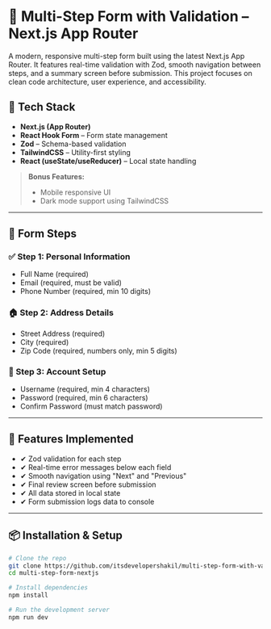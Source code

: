 # 🧾 Multi-Step Form with Validation – Next.js App Router

A modern, responsive multi-step form built using the latest Next.js App Router. It features real-time validation with Zod, smooth navigation between steps, and a summary screen before submission. This project focuses on clean code architecture, user experience, and accessibility.

## 🚀 Tech Stack

- **Next.js (App Router)**
- **React Hook Form** – Form state management
- **Zod** – Schema-based validation
- **TailwindCSS** – Utility-first styling
- **React (useState/useReducer)** – Local state handling

> **Bonus Features:**
>
> - Mobile responsive UI
> - Dark mode support using TailwindCSS

---

## 🧩 Form Steps

### ✅ Step 1: Personal Information

- Full Name (required)
- Email (required, must be valid)
- Phone Number (required, min 10 digits)

### 🏠 Step 2: Address Details

- Street Address (required)
- City (required)
- Zip Code (required, numbers only, min 5 digits)

### 🔐 Step 3: Account Setup

- Username (required, min 4 characters)
- Password (required, min 6 characters)
- Confirm Password (must match password)

---

## 🧠 Features Implemented

- ✔ Zod validation for each step
- ✔ Real-time error messages below each field
- ✔ Smooth navigation using "Next" and "Previous"
- ✔ Final review screen before submission
- ✔ All data stored in local state
- ✔ Form submission logs data to console

---

## 📦 Installation & Setup

```bash
# Clone the repo
git clone https://github.com/itsdevelopershakil/multi-step-form-with-validation.git
cd multi-step-form-nextjs

# Install dependencies
npm install

# Run the development server
npm run dev
```
